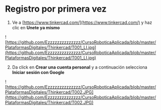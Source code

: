 # Registro por primera vez

1. Ve a [https://www.tinkercad.com/](https://www.tinkercad.com/) y haz clic en **Unete ya mismo**

![https://github.com/Ezzzzzzzzzzzzzz/CursoRoboticaAplicada/blob/master/PlataformasDigitales/Thinkercad/T001_LI.jpg](https://github.com/Ezzzzzzzzzzzzzz/CursoRoboticaAplicada/blob/master/PlataformasDigitales/Thinkercad/T001_LI.jpg)

2. Da click en **Crear una cuenta personal** y a continuación selecciona **Iniciar sesión con Google**

![https://github.com/Ezzzzzzzzzzzzzz/CursoRoboticaAplicada/blob/master/PlataformasDigitales/Thinkercad/T002.JPG](https://github.com/Ezzzzzzzzzzzzzz/CursoRoboticaAplicada/blob/master/PlataformasDigitales/Thinkercad/T002.JPG)
<!--stackedit_data:
eyJoaXN0b3J5IjpbLTExNDc0Mzk3NDIsMTI0MDgyODc2Ml19
-->